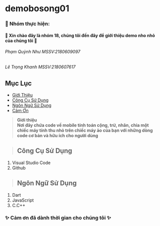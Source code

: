 # demobosong01

### :couple: Nhóm thực hiện:
#### :tulip: Xin chào đây là nhóm 18, chúng tôi đến đây để giới thiệu demo nho nhỏ của chúng tôi :tulip:

###### Phạm Quỳnh Như       MSSV:2180609097  
###### Lê Trọng Khanh       MSSV:2180607617

## Mục Lục
- [Giới Thiệu](#giới-thiệu)
- [Công Cụ Sử Dụng](#công-cụ-sử-dụng)
- [Ngôn Ngữ Sử Dụng](#ngôn-ngữ-sử-dụng)
- [Cảm Ơn](#cảm-ơn)

> **Giới thiệu**  
**Nơi đây chứa code về mobile tính toán cộng, trừ, nhân, chia một chiếc máy tính thu nhỏ trên chiếc máy ảo của bạn với những dòng code cơ bản và hữu ích cho người dùng**

> ## Công Cụ Sử Dụng
1. Visual Studio Code
2. Github

> ## Ngôn Ngữ Sử Dụng
1. Dart
2. JavaScript
3. C.C++

### :sparkles: Cảm ơn đã dành thời gian cho chúng tôi :sparkles:
